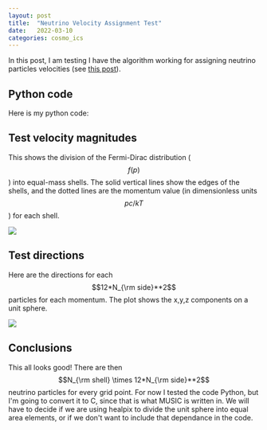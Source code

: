 ```yaml
---
layout: post
title:  "Neutrino Velocity Assignment Test"
date:   2022-03-10
categories: cosmo_ics
---
```


In this post, I am testing I have the algorithm working for assigning neutrino particles velocities (see <a href="https://ndrakos.github.io/blog/iso_ics/Neutrino_IC_Method_Overview/">this post</a>).



## Python code

Here is my python code:

<object width="500" height="300" type="text/plain" data="{{site.baseurl}}/assets/files/assign_velocity.txt" border="0" >
</object>


## Test velocity magnitudes

This shows the division of the Fermi-Dirac distribution ($$f(p)$$) into equal-mass shells. The solid vertical lines show the edges of the shells, and the dotted lines are the momentum value (in dimensionless units $$pc/kT$$) for each shell.

<img src="{{ site.baseurl }}/assets/plots/20220310_velocityshells.png">


## Test directions

Here are the directions for each $$12*N_{\rm side}**2$$ particles for each momentum. The plot shows the x,y,z components on a unit sphere.

<img src="{{ site.baseurl }}/assets/plots/20220310_velocitydirections.png">


## Conclusions

This all looks good! There are then $$N_{\rm shell} \times 12*N_{\rm side}**2$$ neutrino particles for every grid point. For now I tested the code Python, but I'm going to convert it to C, since that is what MUSIC is written in. We will have to decide if we are using healpix to divide the unit sphere into equal area elements, or if we don't want to include that dependance in the code.
